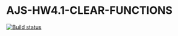 # AJS-HW4.1-CLEAR-FUNCTIONS

[![Build status](https://ci.appveyor.com/api/projects/status/6e26c59xi0i98ry6?svg=true)](https://ci.appveyor.com/project/Sych95/ajs-hw4-1-clear-functions)
